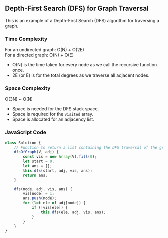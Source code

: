 ## Depth-First Search (DFS) for Graph Traversal

This is an example of a Depth-First Search (DFS) algorithm for traversing a graph.

### Time Complexity

For an undirected graph: O(N) + O(2E)  
For a directed graph: O(N) + O(E)

- O(N) is the time taken for every node as we call the recursive function once.
- 2E (or E) is for the total degrees as we traverse all adjacent nodes.

### Space Complexity

O(3N) ~ O(N)

- Space is needed for the DFS stack space.
- Space is required for the `visited` array.
- Space is allocated for an adjacency list.

### JavaScript Code

```javascript
class Solution {
    // Function to return a list containing the DFS traversal of the graph.
    dfsOfGraph(V, adj) {
        const vis = new Array(V).fill(0);
        let start = 0;
        let ans = [];
        this.dfs(start, adj, vis, ans);
        return ans;
    }

    dfs(node, adj, vis, ans) {
        vis[node] = 1;
        ans.push(node);
        for (let ele of adj[node]) {
            if (!vis[ele]) {
                this.dfs(ele, adj, vis, ans);
            }
        }
    }
}
